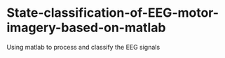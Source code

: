 # State-classification-of-EEG-motor-imagery-based-on-matlab
Using matlab to process and classify the EEG signals
